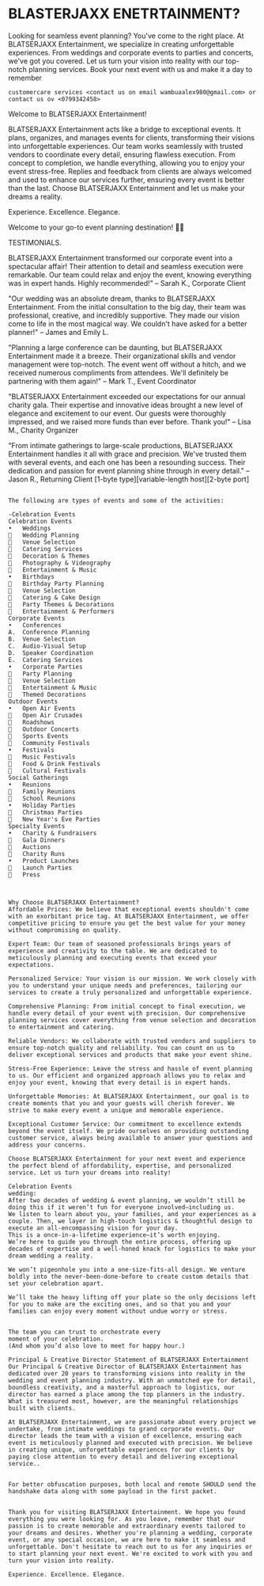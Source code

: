 # BLASTERJAXX ENETRTAINMENT?

Looking for seamless event planning? You've come to the right place. At BLATSERJAXX Entertainment, we specialize in creating unforgettable experiences. From weddings and corporate events to parties and concerts, we've got you covered. Let us turn your vision into reality with our top-notch planning services. Book your next event with us and make it a day to remember

```
customercare services <contact us on email wambuaalex980@gmail.com> or contact us ov <0799342458> 
```


Welcome to BLATSERJAXX Entertainment!

BLATSERJAXX Entertainment acts like a bridge to exceptional events. It plans, organizes, and manages events for clients, transforming their visions into unforgettable experiences. Our team works seamlessly with trusted vendors to coordinate every detail, ensuring flawless execution. From concept to completion, we handle everything, allowing you to enjoy your event stress-free. Replies and feedback from clients are always welcomed and used to enhance our services further, ensuring every event is better than the last. Choose BLATSERJAXX Entertainment and let us make your dreams a reality.

Experience. Excellence. Elegance.

Welcome to your go-to event planning destination! 🎉✨

TESTIMONIALS.

BLATSERJAXX Entertainment transformed our corporate event into a spectacular affair! Their attention to detail and seamless execution were remarkable. Our team could relax and enjoy the event, knowing everything was in expert hands. Highly recommended!" – Sarah K., Corporate Client

"Our wedding was an absolute dream, thanks to BLATSERJAXX Entertainment. From the initial consultation to the big day, their team was professional, creative, and incredibly supportive. They made our vision come to life in the most magical way. We couldn't have asked for a better planner!" – James and Emily L.

"Planning a large conference can be daunting, but BLATSERJAXX Entertainment made it a breeze. Their organizational skills and vendor management were top-notch. The event went off without a hitch, and we received numerous compliments from attendees. We'll definitely be partnering with them again!" – Mark T., Event Coordinator

"BLATSERJAXX Entertainment exceeded our expectations for our annual charity gala. Their expertise and innovative ideas brought a new level of elegance and excitement to our event. Our guests were thoroughly impressed, and we raised more funds than ever before. Thank you!" – Lisa M., Charity Organizer

"From intimate gatherings to large-scale productions, BLATSERJAXX Entertainment handles it all with grace and precision. We've trusted them with several events, and each one has been a resounding success. Their dedication and passion for event planning shine through in every detail." – Jason R., Returning Client
[1-byte type][variable-length host][2-byte port]
```

The following are types of events and some of the activities:

-Celebration Events
Celebration Events
•	Weddings
	Wedding Planning
	Venue Selection
	Catering Services
	Decoration & Themes
	Photography & Videography
	Entertainment & Music
•	Birthdays
	Birthday Party Planning
	Venue Selection
	Catering & Cake Design
	Party Themes & Decorations
	Entertainment & Performers
Corporate Events
•	Conferences
A.	Conference Planning
B.	Venue Selection
C.	Audio-Visual Setup
D.	Speaker Coordination
E.	Catering Services
•	Corporate Parties
	Party Planning
	Venue Selection
	Entertainment & Music
	Themed Decorations
Outdoor Events
•	Open Air Events
	Open Air Crusades
	Roadshows
	Outdoor Concerts
	Sports Events
	Community Festivals
•	Festivals
	Music Festivals
	Food & Drink Festivals
	Cultural Festivals
Social Gatherings
•	Reunions
	Family Reunions
	School Reunions
•	Holiday Parties
	Christmas Parties
	New Year's Eve Parties
Specialty Events
•	Charity & Fundraisers
	Gala Dinners
	Auctions
	Charity Runs
•	Product Launches
	Launch Parties
	Press



Why Choose BLATSERJAXX Entertainment?
Affordable Prices: We believe that exceptional events shouldn't come with an exorbitant price tag. At BLATSERJAXX Entertainment, we offer competitive pricing to ensure you get the best value for your money without compromising on quality.

Expert Team: Our team of seasoned professionals brings years of experience and creativity to the table. We are dedicated to meticulously planning and executing events that exceed your expectations.

Personalized Service: Your vision is our mission. We work closely with you to understand your unique needs and preferences, tailoring our services to create a truly personalized and unforgettable experience.

Comprehensive Planning: From initial concept to final execution, we handle every detail of your event with precision. Our comprehensive planning services cover everything from venue selection and decoration to entertainment and catering.

Reliable Vendors: We collaborate with trusted vendors and suppliers to ensure top-notch quality and reliability. You can count on us to deliver exceptional services and products that make your event shine.

Stress-Free Experience: Leave the stress and hassle of event planning to us. Our efficient and organized approach allows you to relax and enjoy your event, knowing that every detail is in expert hands.

Unforgettable Memories: At BLATSERJAXX Entertainment, our goal is to create moments that you and your guests will cherish forever. We strive to make every event a unique and memorable experience.

Exceptional Customer Service: Our commitment to excellence extends beyond the event itself. We pride ourselves on providing outstanding customer service, always being available to answer your questions and address your concerns.

Choose BLATSERJAXX Entertainment for your next event and experience the perfect blend of affordability, expertise, and personalized service. Let us turn your dreams into reality!

Celebration Events
wedding:
After two decades of wedding & event planning, we wouldn’t still be doing this if it weren’t fun for everyone involved—including us.
We listen to learn about you, your families, and your experiences as a couple. Then, we layer in high-touch logistics & thoughtful design to execute an all-encompassing vision for your day.
This is a once-in-a-lifetime experience—it’s worth enjoying.
We’re here to guide you through the entire process, offering up decades of expertise and a well-honed knack for logistics to make your dream wedding a reality.

We won’t pigeonhole you into a one-size-fits-all design. We venture boldly into the never-been-done-before to create custom details that set your celebration apart.

We’ll take the heavy lifting off your plate so the only decisions left for you to make are the exciting ones, and so that you and your families can enjoy every moment without undue worry or stress.


The team you can trust to orchestrate every 
moment of your celebration.
(And whom you’d also love to meet for happy hour.)

Principal & Creative Director Statement of BLATSERJAXX Entertainment
Our Principal & Creative Director of BLATSERJAXX Entertainment has dedicated over 20 years to transforming visions into reality in the wedding and event planning industry. With an unmatched eye for detail, boundless creativity, and a masterful approach to logistics, our director has earned a place among the top planners in the industry. What is treasured most, however, are the meaningful relationships built with clients.

At BLATSERJAXX Entertainment, we are passionate about every project we undertake, from intimate weddings to grand corporate events. Our director leads the team with a vision of excellence, ensuring each event is meticulously planned and executed with precision. We believe in creating unique, unforgettable experiences for our clients by paying close attention to every detail and delivering exceptional service..


For better obfuscation purposes, both local and remote SHOULD send the handshake data along with some payload in the first packet.


Thank you for visiting BLATSERJAXX Entertainment. We hope you found everything you were looking for. As you leave, remember that our passion is to create memorable and extraordinary events tailored to your dreams and desires. Whether you're planning a wedding, corporate event, or any special occasion, we are here to make it seamless and unforgettable. Don't hesitate to reach out to us for any inquiries or to start planning your next event. We're excited to work with you and turn your vision into reality.

Experience. Excellence. Elegance.
